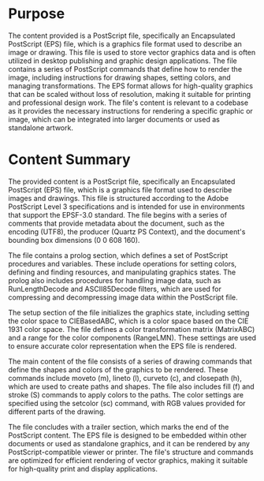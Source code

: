 # Purpose
The content provided is a PostScript file, specifically an Encapsulated PostScript (EPS) file, which is a graphics file format used to describe an image or drawing. This file is used to store vector graphics data and is often utilized in desktop publishing and graphic design applications. The file contains a series of PostScript commands that define how to render the image, including instructions for drawing shapes, setting colors, and managing transformations. The EPS format allows for high-quality graphics that can be scaled without loss of resolution, making it suitable for printing and professional design work. The file's content is relevant to a codebase as it provides the necessary instructions for rendering a specific graphic or image, which can be integrated into larger documents or used as standalone artwork.
# Content Summary
The provided content is a PostScript file, specifically an Encapsulated PostScript (EPS) file, which is a graphics file format used to describe images and drawings. This file is structured according to the Adobe PostScript Level 3 specifications and is intended for use in environments that support the EPSF-3.0 standard. The file begins with a series of comments that provide metadata about the document, such as the encoding (UTF8), the producer (Quartz PS Context), and the document's bounding box dimensions (0 0 608 160).

The file contains a prolog section, which defines a set of PostScript procedures and variables. These include operations for setting colors, defining and finding resources, and manipulating graphics states. The prolog also includes procedures for handling image data, such as RunLengthDecode and ASCII85Decode filters, which are used for compressing and decompressing image data within the PostScript file.

The setup section of the file initializes the graphics state, including setting the color space to CIEBasedABC, which is a color space based on the CIE 1931 color space. The file defines a color transformation matrix (MatrixABC) and a range for the color components (RangeLMN). These settings are used to ensure accurate color representation when the EPS file is rendered.

The main content of the file consists of a series of drawing commands that define the shapes and colors of the graphics to be rendered. These commands include moveto (m), lineto (l), curveto (c), and closepath (h), which are used to create paths and shapes. The file also includes fill (f) and stroke (S) commands to apply colors to the paths. The color settings are specified using the setcolor (sc) command, with RGB values provided for different parts of the drawing.

The file concludes with a trailer section, which marks the end of the PostScript content. The EPS file is designed to be embedded within other documents or used as standalone graphics, and it can be rendered by any PostScript-compatible viewer or printer. The file's structure and commands are optimized for efficient rendering of vector graphics, making it suitable for high-quality print and display applications.
